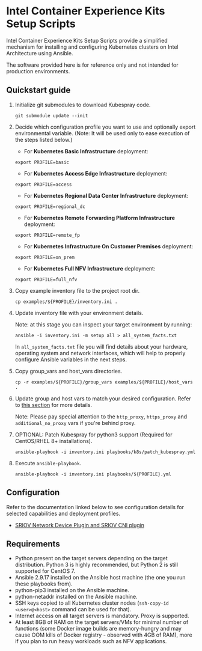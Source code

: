 # Intel Container Experience Kits Setup Scripts

Intel Container Experience Kits Setup Scripts provide a simplified mechanism for installing and configuring Kubernetes clusters on Intel Architecture using Ansible.

The software provided here is for reference only and not intended for production environments.

## Quickstart guide
1. Initialize git submodules to download Kubespray code.
    ```
    git submodule update --init
    ```

1. Decide which configuration profile you want to use and optionally export environmental variable. (Note: It will be used only to ease execution of the steps listed below.)
    - For **Kubernetes Basic Infrastructure** deployment:
    ```
    export PROFILE=basic
    ```
    - For **Kubernetes Access Edge Infrastructure** deployment:
    ```
    export PROFILE=access
    ```
    - For **Kubernetes Regional Data Center Infrastructure** deployment:
    ```
    export PROFILE=regional_dc
    ```
    - For **Kubernetes Remote Forwarding Platform Infrastructure** deployment:
    ```
    export PROFILE=remote_fp
    ```
    - For **Kubernetes Infrastructure On Customer Premises** deployment:
    ```
    export PROFILE=on_prem
    ```
    - For **Kubernetes Full NFV Infrastructure** deployment:
    ```
    export PROFILE=full_nfv
    ```

1. Copy example inventory file to the project root dir.
    ```
    cp examples/${PROFILE}/inventory.ini .
    ```

1. Update inventory file with your environment details.

    Note: at this stage you can inspect your target environment by running:
    ```
    ansible -i inventory.ini -m setup all > all_system_facts.txt
    ```

    In `all_system_facts.txt` file you will find details about your hardware, operating system and network interfaces, which will help to properly configure Ansible variables in the next steps.

1. Copy group_vars and host_vars directories.
    ```
    cp -r examples/${PROFILE}/group_vars examples/${PROFILE}/host_vars .
    ```

1. Update group and host vars to match your desired configuration. Refer to [this section](#configuration) for more details.

    Note: Please pay special attention to the `http_proxy`, `https_proxy` and `additional_no_proxy` vars if you're behind proxy.

1. OPTIONAL: Patch Kubespray for python3 support (Required for CentOS/RHEL 8+ installations).
    ```
    ansible-playbook -i inventory.ini playbooks/k8s/patch_kubespray.yml
    ```

1. Execute `ansible-playbook`.
    ```
    ansible-playbook -i inventory.ini playbooks/${PROFILE}.yml
    ```

## Configuration

Refer to the documentation linked below to see configuration details for selected capabilities and deployment profiles.

- [SRIOV Network Device Plugin and SRIOV CNI plugin](docs/sriov.md)

## Requirements
* Python present on the target servers depending on the target distribution. Python 3 is highly recommended, but Python 2 is still supported for CentOS 7.
* Ansible 2.9.17 installed on the Ansible host machine (the one you run these playbooks from).
* python-pip3 installed on the Ansible machine.
* python-netaddr installed on the Ansible machine.
* SSH keys copied to all Kubernetes cluster nodes (`ssh-copy-id <user>@<host>` command can be used for that).
* Internet access on all target servers is mandatory. Proxy is supported.
* At least 8GB of RAM on the target servers/VMs for minimal number of functions (some Docker image builds are memory-hungry and may cause OOM kills of Docker registry - observed with 4GB of RAM), more if you plan to run heavy workloads such as NFV applications.
